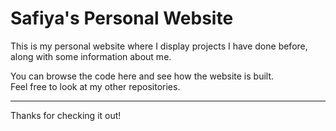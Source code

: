 # Safiya's Personal Website
This is my personal website where I display projects I have done before, along with some information about me.

You can browse the code here and see how the website is built.                  
Feel free to look at my other repositories.

---

Thanks for checking it out!
